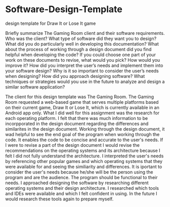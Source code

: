 # Software-Design-Template
design template for Draw It or Lose It game

Briefly summarize The Gaming Room client and their software requirements. Who was the client? What type of software did they want you to design?
What did you do particularly well in developing this documentation?
What about the process of working through a design document did you find helpful when developing the code?
If you could choose one part of your work on these documents to revise, what would you pick? How would you improve it?
How did you interpret the user’s needs and implement them into your software design? Why is it so important to consider the user’s needs when designing?
How did you approach designing software? What techniques or strategies would you use in the future to analyze and design a similar software application?

The client for this design template was The Gaming Room. The Gaming Room requested a web-based game that serves multiple platforms based on their current game, Draw It or Lose It, which is currently available in an Android app only.
What I did well for this assignment was the research for each operating platform. I felt that there was much information to be incorpporated in the design document regarding the differences and similarites in the design document.
Working through the design document, it wad helpful to see the end goal of the program when working through the code. It enables the code to be concise and accurate to the user's needs.
If I were to revise a part of the design document I would revise the recommendations on the operating systems and its architecture because I felt I did not fully understand the architecture.
I interpreted the user's needs by referencing other popular games and which operating systems that they were available for and seeing the similiarity and differences. It is iportant to consider the user's needs because he/she will be the person using the program and are the audience. The program should be functional to their needs.
I approached designing the software by researching different operating systems and their design architecture. I researched which tools and IDEs were available and which I felt confident in using. In the future I would research these tools again to prepare myself.
